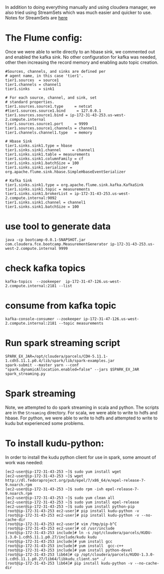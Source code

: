 In addition to doing everything manually and using cloudera manager, we also
tried using StreamSets which was much easier and quicker to use. Notes for
StreamSets are [here](streamsets.md)

# The Flume config:
Once we were able to write directly to an hbase sink, we commented out
and enabled the kafka sink. No other configuration for kafka was needed, 
other then increasing the record memory and enabling auto topic
creation.

```
#Sources, channels, and sinks are defined per
# agent name, in this case 'tier1'.
tier1.sources  = source1
tier1.channels = channel1
tier1.sinks    = sink1

# For each source, channel, and sink, set
# standard properties.
tier1.sources.source1.type     = netcat
#tier1.sources.source1.bind     = 127.0.0.1
tier1.sources.source1.bind = ip-172-31-43-253.us-west-2.compute.internal
tier1.sources.source1.port     = 9999
tier1.sources.source1.channels = channel1
tier1.channels.channel1.type   = memory

# Hbase Sink
tier1.sinks.sink1.type = hbase
tier1.sinks.sink1.channel     = channel1
tier1.sinks.sink1.table = measurements
tier1.sinks.sink1.columnFamily = cf
tier1.sinks.sink1.batchSize = 100
tier1.sinks.sink1.serializer = org.apache.flume.sink.hbase.SimpleHbaseEventSerializer

# Kafka Sink
tier1.sinks.sink1.type = org.apache.flume.sink.kafka.KafkaSink
tier1.sinks.sink1.topic = measurements
tier1.sinks.sink1.brokerList = ip-172-31-43-253.us-west-2.compute.internal:9092
tier1.sinks.sink1.channel = channel1
tier1.sinks.sink1.batchSize = 100
```

# use tool to generate data
```
java -cp bootcamp-0.0.1-SNAPSHOT.jar com.cloudera.fce.bootcamp.MeasurementGenerator ip-172-31-43-253.us-west-2.compute.internal 9999
```

# check kafka topics
```
kafka-topics  --zookeeper  ip-172-31-47-126.us-west-2.compute.internal:2181 --list
```

# consume from kafka topic
```
kafka-console-consumer --zookeeper ip-172-31-47-126.us-west-2.compute.internal:2181 --topic measurements
```

# Run spark streaming script
```
SPARK_EX_JAR=/opt/cloudera/parcels/CDH-5.11.1-1.cdh5.11.1.p0.4/lib/spark/lib/spark-examples.jar
spark-submit --master yarn --conf "spark.dynamicAllocation.enabled=false" --jars $SPARK_EX_JAR spark_streaming.py
```

# Spark streaming
Note, we attempted to do spark streaming in scala and python. The scripts are in the `Streaming`
directory. For scala, we were able to write to hdfs and hbase. For python, we were able
to write to hdfs and attempted to write to kudu but experienced some problems.

# To install kudu-python:
In order to install the kudu python client for use in spark, some amount of work was needed:
```
[ec2-user@ip-172-31-43-253 ~]$ sudo yum install wget
[ec2-user@ip-172-31-43-253 ~]$ wget http://dl.fedoraproject.org/pub/epel/7/x86_64/e/epel-release-7-9.noarch.rpm
[ec2-user@ip-172-31-43-253 ~]$ sudo rpm -ivh epel-release-7-9.noarch.rpm
[ec2-user@ip-172-31-43-253 ~]$ sudo yum clean all
[ec2-user@ip-172-31-43-253 ~]$ sudo yum install epel-release
[ec2-user@ip-172-31-43-253 ~]$ sudo yum install python-pip
[root@ip-172-31-43-253 ec2-user]# pip install kudu-python -v
[root@ip-172-31-43-253 ec2-user]# pip install kudu-python -v --no-cache-dir
[root@ip-172-31-43-253 ec2-user]# vim /tmp/pip-b^C
[root@ip-172-31-43-253 ec2-user]# cd /usr/include
[root@ip-172-31-43-253 include]# ln -s /opt/cloudera/parcels/KUDU-1.3.0-1.cdh5.11.1.p0.27/include/kudu kudu
[root@ip-172-31-43-253 include]# yum install gcc
[root@ip-172-31-43-253 include]# yum install  gcc-c++
[root@ip-172-31-43-253 include]# yum install python-devel
[root@ip-172-31-43-253 lib64]# cp /opt/cloudera/parcels/KUDU-1.3.0-1.cdh5.11.1.p0.27/lib64/libkudu_client.so* ./
[root@ip-172-31-43-253 lib64]# pip install kudu-python -v --no-cache-dir
```

